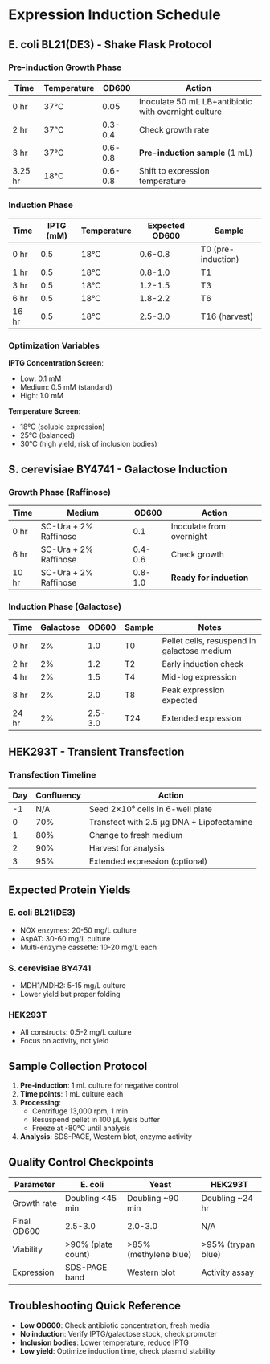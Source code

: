 # Expression Induction Schedule

## E. coli BL21(DE3) - Shake Flask Protocol

### Pre-induction Growth Phase

| Time | Temperature | OD600 | Action |
|------|-------------|-------|--------|
| 0 hr | 37°C | 0.05 | Inoculate 50 mL LB+antibiotic with overnight culture |
| 2 hr | 37°C | 0.3-0.4 | Check growth rate |
| 3 hr | 37°C | 0.6-0.8 | **Pre-induction sample** (1 mL) |
| 3.25 hr | 18°C | 0.6-0.8 | Shift to expression temperature |

### Induction Phase

| Time | IPTG (mM) | Temperature | Expected OD600 | Sample |
|------|-----------|-------------|----------------|---------|
| 0 hr | 0.5 | 18°C | 0.6-0.8 | T0 (pre-induction) |
| 1 hr | 0.5 | 18°C | 0.8-1.0 | T1 |
| 3 hr | 0.5 | 18°C | 1.2-1.5 | T3 |
| 6 hr | 0.5 | 18°C | 1.8-2.2 | T6 |
| 16 hr | 0.5 | 18°C | 2.5-3.0 | T16 (harvest) |

### Optimization Variables

**IPTG Concentration Screen**:
- Low: 0.1 mM
- Medium: 0.5 mM (standard)
- High: 1.0 mM

**Temperature Screen**:
- 18°C (soluble expression)
- 25°C (balanced)
- 30°C (high yield, risk of inclusion bodies)

## S. cerevisiae BY4741 - Galactose Induction

### Growth Phase (Raffinose)

| Time | Medium | OD600 | Action |
|------|--------|-------|--------|
| 0 hr | SC-Ura + 2% Raffinose | 0.1 | Inoculate from overnight |
| 6 hr | SC-Ura + 2% Raffinose | 0.4-0.6 | Check growth |
| 10 hr | SC-Ura + 2% Raffinose | 0.8-1.0 | **Ready for induction** |

### Induction Phase (Galactose)

| Time | Galactose | OD600 | Sample | Notes |
|------|-----------|-------|---------|-------|
| 0 hr | 2% | 1.0 | T0 | Pellet cells, resuspend in galactose medium |
| 2 hr | 2% | 1.2 | T2 | Early induction check |
| 4 hr | 2% | 1.5 | T4 | Mid-log expression |
| 8 hr | 2% | 2.0 | T8 | Peak expression expected |
| 24 hr | 2% | 2.5-3.0 | T24 | Extended expression |

## HEK293T - Transient Transfection

### Transfection Timeline

| Day | Confluency | Action |
|-----|------------|--------|
| -1 | N/A | Seed 2×10⁶ cells in 6-well plate |
| 0 | 70% | Transfect with 2.5 μg DNA + Lipofectamine |
| 1 | 80% | Change to fresh medium |
| 2 | 90% | Harvest for analysis |
| 3 | 95% | Extended expression (optional) |

## Expected Protein Yields

### E. coli BL21(DE3)
- NOX enzymes: 20-50 mg/L culture
- AspAT: 30-60 mg/L culture
- Multi-enzyme cassette: 10-20 mg/L each

### S. cerevisiae BY4741
- MDH1/MDH2: 5-15 mg/L culture
- Lower yield but proper folding

### HEK293T
- All constructs: 0.5-2 mg/L culture
- Focus on activity, not yield

## Sample Collection Protocol

1. **Pre-induction**: 1 mL culture for negative control
2. **Time points**: 1 mL culture each
3. **Processing**:
   - Centrifuge 13,000 rpm, 1 min
   - Resuspend pellet in 100 μL lysis buffer
   - Freeze at -80°C until analysis
4. **Analysis**: SDS-PAGE, Western blot, enzyme activity

## Quality Control Checkpoints

| Parameter | E. coli | Yeast | HEK293T |
|-----------|---------|-------|---------|
| Growth rate | Doubling <45 min | Doubling ~90 min | Doubling ~24 hr |
| Final OD600 | 2.5-3.0 | 2.0-3.0 | N/A |
| Viability | >90% (plate count) | >85% (methylene blue) | >95% (trypan blue) |
| Expression | SDS-PAGE band | Western blot | Activity assay |

## Troubleshooting Quick Reference

- **Low OD600**: Check antibiotic concentration, fresh media
- **No induction**: Verify IPTG/galactose stock, check promoter
- **Inclusion bodies**: Lower temperature, reduce IPTG
- **Low yield**: Optimize induction time, check plasmid stability